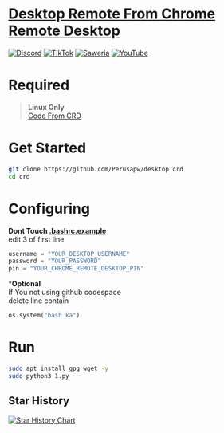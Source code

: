 # [Desktop Remote From Chrome Remote Desktop](https://remotedesktop.google.com/access/)
[![Discord](https://img.shields.io/discord/857451895353507880?label=Discord&logo=discord&color=7289DA)](https://discord.gg/8BtzrWbdXx)
[![TikTok](https://img.shields.io/badge/TikTok-%40aezteru-ff0050?style=flat&logo=tiktok&logoColor=white)](https://www.tiktok.com/@aezteru)
[![Saweria](https://img.shields.io/badge/🫴%20Donate-Saweria-orange?style=flat&logo=saweria&logoColor=white)](https://saweria.co/Aezteruu)
[![YouTube](https://img.shields.io/badge/YouTube-AezteruOfficial-FF0000?style=flat&logo=youtube&logoColor=white)](https://www.youtube.com/@AezteruOfficial)
# Required
> ****Linux Only****  
> [Code From CRD](https://g.co/crd/headless)
# Get Started
```bash
git clone https://github.com/Perusapw/desktop crd
cd crd
```

# Configuring
**Dont Touch [.bashrc.example](https://github.com/Perusapw/rdp/blob/main/.bashrc.example)**  
edit 3 of first line
```python
username = "YOUR_DESKTOP_USERNAME"
password = "YOUR_PASSWORD"
pin = "YOUR_CHROME_REMOTE_DESKTOP_PIN"
```
***Optional**  
If You not using github codespace  
delete line contain
```python
os.system("bash ka")
```
# Run
```bash
sudo apt install gpg wget -y
sudo python3 1.py
```
## Star History

<a href="https://star-history.com/#Perusapw/rdp&Date">
 <picture>
   <source media="(prefers-color-scheme: dark)" srcset="https://api.star-history.com/svg?repos=Perusapw/rdp&type=Date&theme=dark" />
   <source media="(prefers-color-scheme: light)" srcset="https://api.star-history.com/svg?repos=Perusapw/rdp&type=Date" />
   <img alt="Star History Chart" src="https://api.star-history.com/svg?repos=Perusapw/rdp&type=Date" />
 </picture>
</a>
